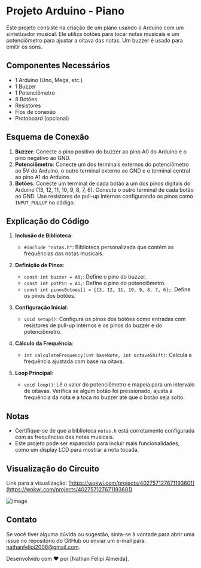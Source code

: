 # Projeto Arduino - Piano

Este projeto consiste na criação de um piano usando o Arduino com um sintetizador musical. Ele utiliza botões para tocar notas musicais e um potenciômetro para ajustar a oitava das notas. Um buzzer é usado para emitir os sons.

## Componentes Necessários

- 1 Arduino (Uno, Mega, etc.)
- 1 Buzzer
- 1 Potenciômetro
- 8 Botões
- Resistores
- Fios de conexão
- Protoboard (opcional)

## Esquema de Conexão

1. **Buzzer**: Conecte o pino positivo do buzzer ao pino A0 do Arduino e o pino negativo ao GND.
2. **Potenciômetro**: Conecte um dos terminais externos do potenciômetro ao 5V do Arduino, o outro terminal externo ao GND e o terminal central ao pino A1 do Arduino.
3. **Botões**: Conecte um terminal de cada botão a um dos pinos digitais do Arduino (13, 12, 11, 10, 9, 8, 7, 6). Conecte o outro terminal de cada botão ao GND. Use resistores de pull-up internos configurando os pinos como `INPUT_PULLUP` no código.

## Explicação do Código

1. **Inclusão de Biblioteca**:
   - `#include "notas.h"`: Biblioteca personalizada que contém as frequências das notas musicais.

2. **Definição de Pinos**:
   - `const int buzzer = A0;`: Define o pino do buzzer.
   - `const int potPin = A1;`: Define o pino do potenciômetro.
   - `const int pinosBotoes[] = {13, 12, 11, 10, 9, 8, 7, 6};`: Define os pinos dos botões.

3. **Configuração Inicial**:
   - `void setup()`: Configura os pinos dos botões como entradas com resistores de pull-up internos e os pinos do buzzer e do potenciômetro.

4. **Cálculo da Frequência**:
   - `int calculateFrequency(int baseNote, int octaveShift)`: Calcula a frequência ajustada com base na oitava.

5. **Loop Principal**:
   - `void loop()`: Lê o valor do potenciômetro e mapeia para um intervalo de oitavas. Verifica se algum botão foi pressionado, ajusta a frequência da nota e a toca no buzzer até que o botão seja solto.

## Notas

- Certifique-se de que a biblioteca `notas.h` está corretamente configurada com as frequências das notas musicais.
- Este projeto pode ser expandido para incluir mais funcionalidades, como um display LCD para mostrar a nota tocada.

## Visualização do Circuito

Link para a visualização: [https://wokwi.com/projects/402757127671193601](https://wokwi.com/projects/402757127671193601)

![image](https://github.com/NathanAlmeida2006/Piano-Arduino/assets/65135206/11f2a49c-a3af-47c6-b499-9e1d59cfe28b)

## Contato

Se você tiver alguma dúvida ou sugestão, sinta-se à vontade para abrir uma issue no repositório do GitHub ou enviar um e-mail para: [nathanfelipi2006@gmail.com](mailto:nathanfelipi2006@gmail.com).

Desenvolvido com ❤️ por [Nathan Felipi Almeida].
